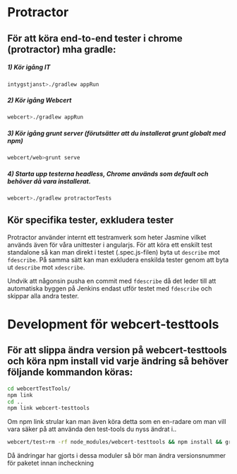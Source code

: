# Protractor

## För att köra end-to-end tester i chrome (protractor) mha gradle:

##### 1) Kör igång IT
```sh
intygstjanst>./gradlew appRun
```

##### 2) Kör igång Webcert
```sh
webcert>./gradlew appRun
```

##### 3) Kör igång grunt server (förutsätter att du installerat grunt globalt med npm)
```sh
webcert/web>grunt serve
```

##### 4) Starta upp testerna headless, Chrome används som default och behöver då vara installerat.
```sh
webcert>./gradlew protractorTests
```

## Kör specifika tester, exkludera tester

Protractor använder internt ett testramverk som heter Jasmine vilket används även för våra unittester i angularjs. För att köra ett enskilt test standalone så kan man direkt i testet (.spec.js-filen) byta ut `describe` mot `fdescribe`. På samma sätt kan man exkludera enskilda tester genom att byta ut `describe` mot `xdescribe`.

Undvik att någonsin pusha en commit med `fdescribe` då det leder till att automatiska byggen på Jenkins endast utför testet med `fdescribe` och skippar alla andra tester.

# Development för webcert-testtools

## För att slippa ändra version på webcert-testtools och köra npm install vid varje ändring så behöver följande kommandon köras:

 ```sh
 cd webcertTestTools/
 npm link
 cd ..
 npm link webcert-testtools
```

Om npm link strular kan man även köra detta som en en-radare om man vill vara säker på att använda den test-tools du nyss ändrat i..
```sh
webcert/test>rm -rf node_modules/webcert-testtools && npm install && grunt
```

Då ändringar har gjorts i dessa moduler så bör man ändra versionsnummer för paketet innan incheckning
